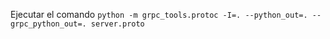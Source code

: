 Ejecutar el comando
`python -m grpc_tools.protoc -I=. --python_out=. --grpc_python_out=. server.proto`
